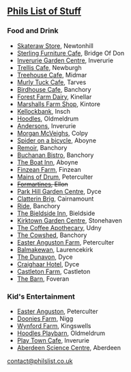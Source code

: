 ## [Phils List of Stuff](https://philslist.co.uk)

### Food and Drink

- [Skateraw Store](https://www.facebook.com/skaterawstore/), Newtonhill
- [Sterling Furniture Cafe](https://www.sterlingfurniture.co.uk/stores/aberdeen/), Bridge Of Don
- [Inverurie Garden Centre](https://inveruriegardencentre.com/restaurant/), Inverurie
- [Trellis Cafe](https://udnyarmshotel.com/coffee/), Newburgh
- [Treehouse Cafe](https://www.forestcafe.co.uk/food/), Midmar
- [Murly Tuck Cafe](http://www.themurlytuck.co.uk/), Tarves
- [Birdhouse Cafe](https://www.birdhousecafe.co.uk/), Banchory
- [Forest Farm Dairy](https://www.forestfarmdairy.co.uk/), Kinellar
- [Marshalls Farm Shop](http://marshallsfarmshop.co.uk/), Kintore
- [Kellockbank](https://www.visitscotland.com/info/shopping/kellockbank-country-emporium-p253511), Insch
- [Hoodles](https://hoodles.co.uk/eat/), Oldmeldrum
- [Andersons](https://andersonsofinverurie.co.uk/pages/coffee-shop), Inverurie
- [Morgan McVeighs](https://morganmcveighs.com/), Colpy
- [Spider on a bicycle](https://www.spideronabicycle.com/), Aboyne
- [Remoir](https://www.raemoirgardencentre.co.uk/), Banchory
- [Buchanan Bistro](https://www.buchananfood.com/), Banchory
- [The Boat Inn](https://theboatinnaboyne.co.uk/), Aboyne
- [Finzean Farm](http://finzean.com/TeaRoom.html), Finzean
- [Mains of Drum](http://www.mainsofdrum.co.uk/the-restaurant/), Peterculter
- ~~[Formartines](http://www.formartines.com/eat), Ellon~~
- [Park Hill Garden Centre](https://www.parkhillgardencentre.com/), Dyce
- [Clatterin Brig](https://www.tripadvisor.co.uk/Restaurant_Review-g1602202-d2170299-Reviews-Clatterin_Brig_Restaurant-Laurencekirk_Aberdeenshire_Scotland.html), Cairnamount
- [Ride](https://www.tripadvisor.co.uk/Restaurant_Review-g191281-d15560743-Reviews-Ride_Coffee_House-Banchory_Aberdeenshire_Scotland.html), Banchory
- [The Bieldside Inn](http://pbdevco.com/thebieldsideinnmenus.html), Bieldside
- [Kirktown Garden Centre](https://www.kirktowngardencentre.co.uk/restaurant/), Stonehaven
- [The Coffee Apothecary](https://www.thecoffeeapothecary.co.uk/), Udny
- [The Cowshed](https://www.cowshedrestaurantbanchory.co.uk/), Banchory
- [Easter Anguston Farm](https://www.vsa.org.uk/easter-anguston-farm/), Peterculter
- [Balmakewan](https://www.tripadvisor.co.uk/Restaurant_Review-g1602202-d3399312-Reviews-Balmakewan_Farm_Shop-Laurencekirk_Aberdeenshire_Scotland.html), Laurencekirk
- [The Dunavon](https://thedunavon.com/), Dyce
- [Craighaar Hotel](https://craighaarhotel.com/), Dyce
- [Castleton Farm](https://castletonfarmshop.co.uk/), Castleton
- [The Barn](https://www.thebarnfoveran.co.uk/), Foveran

### Kid's Entertainment
- [Easter Anguston](https://www.vsa.org.uk/easter-anguston-farm/), Peterculter
- [Doonies Farm](https://www.facebook.com/doonies.farm), Nigg
- [Wynford Farm](https://www.wynfordfarm.com/), Kingswells
- [Hoodles Playbarn](https://hoodles.co.uk/), Oldmeldrum
- [Play Town Cafe](https://www.playtowninverurie.com/cafe/), Inverurie
- [Aberdeen Science Centre](https://aberdeensciencecentre.org/), Aberdeen


contact@philslist.co.uk
